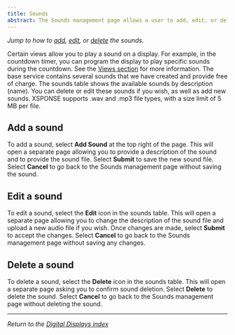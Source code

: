```yaml
---
title: Sounds
abstract: The Sounds management page allows a user to add, edit, or delete the sounds available for the displays. Selecting the Displays link and then the Sounds link in the navigation pane will take you to the Sounds management page.
---
```

*Jump to how to [add](sounds-management.md#add-a-sound), [edit](sounds-management.md#edit-a-sound), or [delete](sounds-management.md#delete-a-sound) the sounds.*
 
Certain views allow you to play a sound on a display. For example, in the countdown timer, you can program the display to play specific sounds during the countdown. See the [Views section](views-management.md) for more information. The base service contains several sounds that we have created and provide free of charge. The sounds table shows the available sounds by description (name). You can delete or edit these sounds if you wish, as well as add new sounds. XSPONSE supports .wav and .mp3 file types, with a size limit of 5 MB per file. 

## Add a sound
To add a sound, select **Add Sound** at the top right of the page. This will open a separate page allowing you to provide a description of the sound and to provide the sound file. Select **Submit** to save the new sound file. Select **Cancel** to go back to the Sounds management page without saving the sound.

## Edit a sound
To edit a sound, select the **Edit** icon in the sounds table. This will open a separate page allowing you to change the description of the sound file and upload a new audio file if you wish. Once changes are made, select **Submit** to accept the changes. Select **Cancel** to go back to the Sounds management page without saving any changes.

## Delete a sound
To delete a sound, select the **Delete** icon in the sounds table. This will open a separate page asking you to confirm sound deletion. Select **Delete** to delete the sound. Select **Cancel** to go back to the Sounds management page without deleting the sound.

___
*Return to the [Digital Displays index](index.md)*
